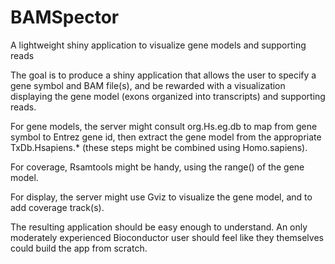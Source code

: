 # BAMSpector
A lightweight shiny application to visualize gene models and supporting reads

The goal is to produce a shiny application that allows the user to
specify a gene symbol and BAM file(s), and be rewarded with a
visualization displaying the gene model (exons organized into
transcripts) and supporting reads.

For gene models, the server might consult org.Hs.eg.db to map from
gene symbol to Entrez gene id, then extract the gene model from the
appropriate TxDb.Hsapiens.* (these steps might be combined using
Homo.sapiens).

For coverage, Rsamtools might be handy, using the range() of the gene
model.

For display, the server might use Gviz to visualize the gene model,
and to add coverage track(s).

The resulting application should be easy enough to understand.  An
only moderately experienced Bioconductor user should feel like they
themselves could build the app from scratch.
